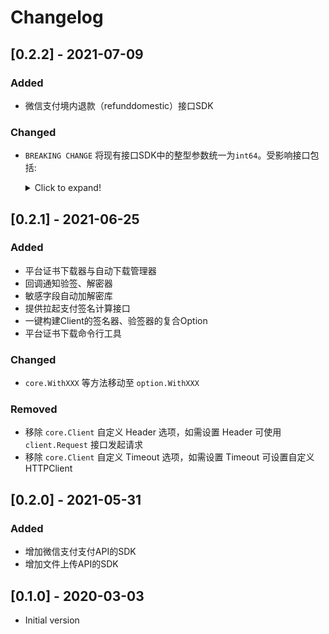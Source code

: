 # Changelog

## [0.2.2] - 2021-07-09

### Added

+ 微信支付境内退款（refunddomestic）接口SDK

### Changed

+ `BREAKING CHANGE` 将现有接口SDK中的整型参数统一为`int64`。受影响接口包括:
  <details>
  <summary>Click to expand!</summary>
  
    + payments/app
    + payments/h5
    + payments/jsapi
    + payments/native
  </details>

## [0.2.1] - 2021-06-25

### Added

+ 平台证书下载器与自动下载管理器
+ 回调通知验签、解密器
+ 敏感字段自动加解密库
+ 提供拉起支付签名计算接口
+ 一键构建Client的签名器、验签器的复合Option
+ 平台证书下载命令行工具

### Changed

+ `core.WithXXX` 等方法移动至 `option.WithXXX`

### Removed

+ 移除 `core.Client` 自定义 Header 选项，如需设置 Header 可使用 `client.Request` 接口发起请求
+ 移除 `core.Client` 自定义 Timeout 选项，如需设置 Timeout 可设置自定义 HTTPClient

## [0.2.0] - 2021-05-31

### Added

+ 增加微信支付支付API的SDK
+ 增加文件上传API的SDK

## [0.1.0] - 2020-03-03

+ Initial version

